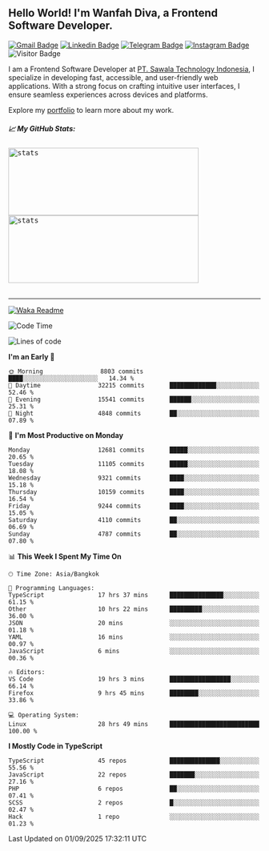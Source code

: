 ## Hello World! I'm Wanfah Diva, a Frontend Software Developer.

[![Gmail Badge](https://img.shields.io/badge/-Gmail-white?style=plastic&logo=Gmail&link=mailto:aditputrafirmansyah@gmail.com)](mailto:wanfahdivaa@gmail.com)
[![Linkedin Badge](https://img.shields.io/badge/-LinkedIn-blue?style=plastic&logo=Linkedin&link=https://www.linkedin.com/in/aditputrafirmansyah/)](https://www.linkedin.com/in/wanfahdiva/)
[![Telegram Badge](https://img.shields.io/badge/-Telegram-blue?style=plastic&logo=telegram&link=https://t.me/Adithya_13)](https://t.me/wanfahdiva)
[![Instagram Badge](https://img.shields.io/badge/-Instagram-white?style=plastic&logo=instagram&link=https://www.instagram.com/adithya_firmansyahputra/)](https://www.instagram.com/wnfhdva/)
![Visitor Badge](https://visitor-badge.laobi.icu/badge?page_id=wanfahdiva.wanfahdiva)

<p>
I am a Frontend Software Developer at <a href="https://sawala.tech" target="_blank">PT. Sawala Technology Indonesia</a>, I specialize in developing fast, accessible, and user-friendly web applications. With a strong focus on crafting intuitive user interfaces, I ensure seamless experiences across devices and platforms.

Explore my <a href="http://wanfahdiva-com.vercel.app/" target="_blank">portfolio</a> to learn more about my work.
</p>

<h5 align="left">
  
📈 **My GitHub Stats:**

</h5>

<div align="left">
<kbd>
  <img height="135em" width="380em" alt="stats" src="https://github-readme-stats-salesp07.vercel.app/api?username=wanfahdiva&count_private=true&show_icons=true&theme=react&rank_icon=github&border_radius=10&hide_title=true"></kbd>
</kbd>
<kbd>
    <img height="135em" width="380em" alt="stats" src="https://github-readme-activity-graph.vercel.app/graph?username=wanfahdiva&theme=react&hide_title=true"></kbd>
</div>

<br />

---

[![Waka Readme](https://github.com/wanfahdiva/wanfahdiva/actions/workflows/waka.yml/badge.svg)](https://github.com/wanfahdiva/wanfahdiva/actions/workflows/waka.yml)

<!--START_SECTION:waka-->
![Code Time](http://img.shields.io/badge/Code%20Time-2%2C376%20hrs%2036%20mins-blue)

![Lines of code](https://img.shields.io/badge/From%20Hello%20World%20I%27ve%20Written-21.8%20million%20lines%20of%20code-blue)

**I'm an Early 🐤** 

```text
🌞 Morning                8803 commits        ████░░░░░░░░░░░░░░░░░░░░░   14.34 % 
🌆 Daytime                32215 commits       █████████████░░░░░░░░░░░░   52.46 % 
🌃 Evening                15541 commits       ██████░░░░░░░░░░░░░░░░░░░   25.31 % 
🌙 Night                  4848 commits        ██░░░░░░░░░░░░░░░░░░░░░░░   07.89 % 
```
📅 **I'm Most Productive on Monday** 

```text
Monday                   12681 commits       █████░░░░░░░░░░░░░░░░░░░░   20.65 % 
Tuesday                  11105 commits       █████░░░░░░░░░░░░░░░░░░░░   18.08 % 
Wednesday                9321 commits        ████░░░░░░░░░░░░░░░░░░░░░   15.18 % 
Thursday                 10159 commits       ████░░░░░░░░░░░░░░░░░░░░░   16.54 % 
Friday                   9244 commits        ████░░░░░░░░░░░░░░░░░░░░░   15.05 % 
Saturday                 4110 commits        ██░░░░░░░░░░░░░░░░░░░░░░░   06.69 % 
Sunday                   4787 commits        ██░░░░░░░░░░░░░░░░░░░░░░░   07.80 % 
```


📊 **This Week I Spent My Time On** 

```text
🕑︎ Time Zone: Asia/Bangkok

💬 Programming Languages: 
TypeScript               17 hrs 37 mins      ███████████████░░░░░░░░░░   61.15 % 
Other                    10 hrs 22 mins      █████████░░░░░░░░░░░░░░░░   36.00 % 
JSON                     20 mins             ░░░░░░░░░░░░░░░░░░░░░░░░░   01.18 % 
YAML                     16 mins             ░░░░░░░░░░░░░░░░░░░░░░░░░   00.97 % 
JavaScript               6 mins              ░░░░░░░░░░░░░░░░░░░░░░░░░   00.36 % 

🔥 Editors: 
VS Code                  19 hrs 3 mins       █████████████████░░░░░░░░   66.14 % 
Firefox                  9 hrs 45 mins       ████████░░░░░░░░░░░░░░░░░   33.86 % 

💻 Operating System: 
Linux                    28 hrs 49 mins      █████████████████████████   100.00 % 
```

**I Mostly Code in TypeScript** 

```text
TypeScript               45 repos            ██████████████░░░░░░░░░░░   55.56 % 
JavaScript               22 repos            ███████░░░░░░░░░░░░░░░░░░   27.16 % 
PHP                      6 repos             ██░░░░░░░░░░░░░░░░░░░░░░░   07.41 % 
SCSS                     2 repos             █░░░░░░░░░░░░░░░░░░░░░░░░   02.47 % 
Hack                     1 repo              ░░░░░░░░░░░░░░░░░░░░░░░░░   01.23 % 
```




 Last Updated on 01/09/2025 17:32:11 UTC
<!--END_SECTION:waka-->
